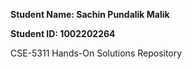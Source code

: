 **Student Name: Sachin Pundalik Malik**

**Student ID: 1002202264**

CSE-5311 Hands-On Solutions Repository


